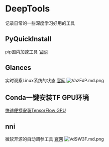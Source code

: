 # DeepTools
记录日常的一些深度学习好用的工具
## PyQuickInstall
pip国内加速工具 [官网](https://github.com/yhangf/PyQuickInstall)
## Glances
实时观察Linux系统的状态 [官网](https://nicolargo.github.io/glances/)
![VazFdP.md.png](https://s2.ax1x.com/2019/06/06/VazFdP.md.png)
## Conda一键安装TF GPU环境
[快速便捷安装TensorFlow GPU](https://zhuanlan.zhihu.com/p/52855512)
## nni 
微软开源的自动调参工具 [官网](https://github.com/Microsoft/nni)
![VdSW3F.md.png](https://s2.ax1x.com/2019/06/06/VdSW3F.md.png)

